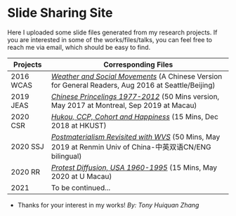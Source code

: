 # Slide Sharing Site #

Here I uploaded some slide files generated from my research projects. If you are interested in some of the works/files/talks, you can feel free to reach me via email, which should be easy to find.


Projects  | Corresponding Files
----------| ----------
2016 WCAS | *[Weather and Social Movements](https://github.com/huiquanR/Slides/blob/master/%E9%9D%A9%E5%91%BD%E8%80%85%E4%B9%9F%E6%80%95%E6%B7%8B%E9%9B%A8-CNPolitics2016.pdf)* (A Chinese Version for General Readers, Aug 2016 at Seattle/Beijing)
2019 JEAS | *[Chinese Princelings 1977-2012](https://github.com/huiquanR/Slides/blob/master/JEAS_2019_Prince_50min_v3.02.pdf)* (50 Mins version, May 2017 at Montreal, Sep 2019 at Macau)
2020 CSR  | *[Hukou, CCP, Cohort and Happiness](https://github.com/huiquanR/Slides/blob/master/CSR_2020_15min_v0.3%2020200510.pdf)* (15 Mins, Dec 2018 at HKUST)
2020 SSJ  | *[Postmaterialism Revisited with WVS](https://github.com/huiquanR/Slides/blob/master/SSJ-2020-50mins-PPT-ZHANG-RUCtalk.pdf)* (50 Mins, May 2019 at Renmin Univ of China-中英双语CN/ENG bilingual)
2020 RR  | *[Protest Diffusion, USA 1960-1995](https://github.com/huiquanR/Slides/blob/master/A-ProtestDiffusion-15mins-v20200512_0.1.pdf)* (15 Mins, May 2020 at U Macau)
2021      | To be continued...

- Thanks for your interest in my works!
*By: Tony Huiquan Zhang*
